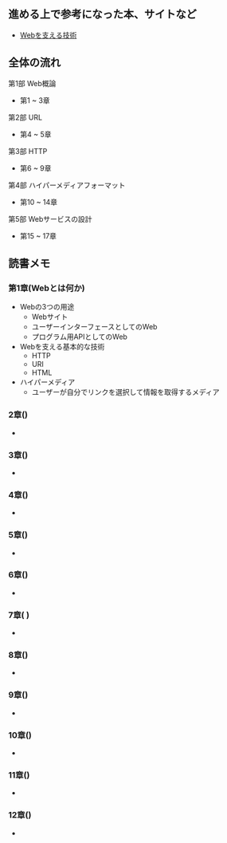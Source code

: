 ## 進める上で参考になった本、サイトなど
- [Webを支える技術](https://www.amazon.co.jp/Web%E3%82%92%E6%94%AF%E3%81%88%E3%82%8B%E6%8A%80%E8%A1%93-HTTP%E3%80%81URI%E3%80%81HTML%E3%80%81%E3%81%9D%E3%81%97%E3%81%A6REST-WEB-PRESS-plus/dp/4774142042)

## 全体の流れ
第1部 Web概論
- 第1 ~ 3章  

第2部 URL
- 第4 ~ 5章  

第3部 HTTP
- 第6 ~ 9章  

第4部 ハイパーメディアフォーマット
- 第10 ~ 14章  

第5部 Webサービスの設計
- 第15 ~ 17章

## 読書メモ
### 第1章(Webとは何か)
- Webの3つの用途
    - Webサイト
    - ユーザーインターフェースとしてのWeb
    - プログラム用APIとしてのWeb
- Webを支える基本的な技術
    - HTTP
    - URI
    - HTML
- ハイパーメディア
    - ユーザーが自分でリンクを選択して情報を取得するメディア
### 2章()
- 
### 3章()
- 
### 4章()
- 
### 5章()
- 
### 6章()
- 
### 7章( )
- 
### 8章()
-
### 9章()
- 
### 10章()
- 
### 11章()
- 
### 12章()
- 
